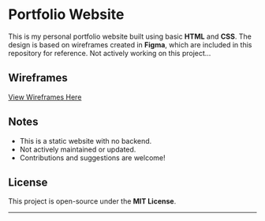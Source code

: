 # Portfolio Website

This is my personal portfolio website built using basic **HTML** and **CSS**. The design is based on wireframes created in **Figma**, which are included in this repository for reference. Not actively working on this project...

## Wireframes
[View Wireframes Here](https://www.figma.com/design/xDvVVoFpeLjCclrudLDs67/portfolio-site?m=auto&t=qRwPa2myCJIFprmQ-1)

## Notes
- This is a static website with no backend.
- Not actively maintained or updated.
- Contributions and suggestions are welcome!

## License
This project is open-source under the **MIT License**.

---

